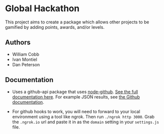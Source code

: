 # Global Hackathon

This project aims to create a package which allows other projects to be gamified by adding points, awards, and/or levels.

## Authors

* William Cobb
* Ivan Montiel
* Dan Peterson

## Documentation

* Uses a github-api package that uses [node-github](https://github.com/mikedeboer/node-github). [See the full documentation here](http://mikedeboer.github.io/node-github/#issues.prototype.repoIssues). For example JSON results, see [the Github documentation](https://developer.github.com/v3/issues/#list-issues-for-a-repository).

* For github hooks to work, you will need to forward to your local environment using a tool like ngrok. Then run `./ngrok http 3000`. Grab the `.ngrok.io` url and paste it in as the `domain` setting in your `settings.js` file.
